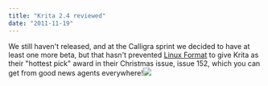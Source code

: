 ```yaml
---
title: "Krita 2.4 reviewed"
date: "2011-11-19"
---
```


We still haven't released, and at the Calligra sprint we decided to have at least one more beta, but that hasn't prevented [Linux Format](http://www.linuxformat.co.uk) to give Krita as their "hottest pick" award in their Christmas issue, issue 152, which you can get from good news agents everywhere!![](http://www.krita.org/images/stories/krita-review.png)
